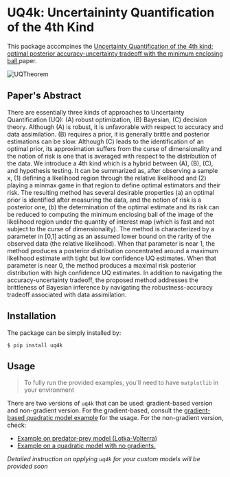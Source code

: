# UQ4k: Uncertaininty Quantification of the 4th Kind
This package accompines the [Uncertainty Quantification of the 4th kind; optimal posterior accuracy-uncertainty tradeoff with the minimum enclosing ball
](https://arxiv.org/abs/2108.10517) paper.

![UQTheorem](https://user-images.githubusercontent.com/5209140/157242061-613cdd7a-67a8-47b6-9f4d-afc7edf22912.png)

## Paper's Abstract
There are essentially three kinds of approaches to Uncertainty Quantification (UQ): (A) robust optimization, (B) Bayesian, (C) decision theory. Although (A) is robust, it is unfavorable with respect to accuracy and data assimilation. (B) requires a prior, it is generally brittle and posterior estimations can be slow. Although (C) leads to the identification of an optimal prior, its approximation suffers from the curse of dimensionality and the notion of risk is one that is averaged with respect to the distribution of the data. We introduce a 4th kind which is a hybrid between (A), (B), (C), and hypothesis testing. It can be summarized as, after observing a sample x, (1) defining a likelihood region through the relative likelihood and (2) playing a minmax game in that region to define optimal estimators and their risk. The resulting method has several desirable properties (a) an optimal prior is identified after measuring the data, and the notion of risk is a posterior one, (b) the determination of the optimal estimate and its risk can be reduced to computing the minimum enclosing ball of the image of the likelihood region under the quantity of interest map (which is fast and not subject to the curse of dimensionality). The method is characterized by a parameter in [0,1] acting as an assumed lower bound on the rarity of the observed data (the relative likelihood). When that parameter is near 1, the method produces a posterior distribution concentrated around a maximum likelihood estimate with tight but low confidence UQ estimates. When that parameter is near 0, the method produces a maximal risk posterior distribution with high confidence UQ estimates. In addition to navigating the accuracy-uncertainty tradeoff, the proposed method addresses the brittleness of Bayesian inference by navigating the robustness-accuracy tradeoff associated with data assimilation.

## Installation
The package can be simply installed by:

```
$ pip install uq4k
```

## Usage

> To fully run the provided examples, you'll need to have `matplotlib` in your environment

There are two versions of `uq4k` that can be used: gradient-based version and non-gradient version. For the gradient-based, consult the [gradient-based quadratic model example](examples/demo_quadratic_model_gradient.ipynb) for the usage. For the non-gradient version, check:

- [Example on predator-prey model (Lotka-Volterra)](examples/demo_pred_prey_model.ipynb)
- [Example on a quadratic model with no gradients.](examples/demo_quadratic_model_blackbox.ipynb)

_Detailed instruction on applying `uq4k` for your custom models will be provided soon_
